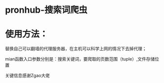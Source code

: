 # pronhub-搜索词爬虫

# 使用方法：

替换自己可以翻墙的代理服务器，在主机可以科学上网的情况下去掉代理；

mian函数入口参数分别是：搜索关键词，要爬取的页数范围（tuple）,文件存储位置

关键信息感谢Zgao大佬
